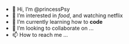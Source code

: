 - 👋 Hi, I’m @princessPsy
- 👀 I’m interested in *food*, and watching netflix
- 🌱 I’m currently learning how to **code**
- 💞️ I’m looking to collaborate on ...
- 📫 How to reach me ...

<!---
princessPsy/princessPsy is a ✨ special ✨ repository because its `README.md` (this file) appears on your GitHub profile.
You can click the Preview link to take a look at your changes.
--->
